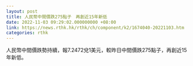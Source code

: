 ```yaml
---
layout: post
title: 人民幣中間價跌275點子　再創近15年新低
date: 2022-11-03 09:29:02.000000000 +08:00
link: https://news.rthk.hk/rthk/ch/component/k2/1674040-20221103.htm
categories: rthk
---
```


人民幣中間價跌勢持續，報7.2472兌1美元，較昨日中間價跌275點子，再創近15年新低。
